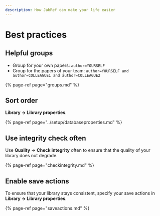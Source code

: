 ```yaml
---
description: How JabRef can make your life easier
---
```


# Best practices

## Helpful groups

* Group for your own papers: `author=YOURSELF`
* Group for the papers of your team: `author=YOURSELF and author=COLLEAGUE1 and author=COLLEAGUE2`

{% page-ref page="groups.md" %}

## Sort order

**Library → Library properties**.

{% page-ref page="../setup/databaseproperties.md" %}

## Use integrity check often

Use **Quality** → **Check integrity** often to ensure that the quality of your library does not degrade.

{% page-ref page="checkintegrity.md" %}

## Enable save actions

To ensure that your library stays consistent, specify your save actions in **Library → Library properties**.

{% page-ref page="saveactions.md" %}

